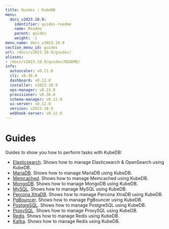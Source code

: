 ```yaml
---
title: Guides | KubeDB
menu:
  docs_v2023.10.9:
    identifier: guides-readme
    name: Readme
    parent: guides
    weight: -1
menu_name: docs_v2023.10.9
section_menu_id: guides
url: /docs/v2023.10.9/guides/
aliases:
- /docs/v2023.10.9/guides/README/
info:
  autoscaler: v0.21.0
  cli: v0.36.0
  dashboard: v0.12.0
  installer: v2023.10.9
  ops-manager: v0.23.0
  provisioner: v0.36.0
  schema-manager: v0.12.0
  ui-server: v0.12.0
  version: v2023.10.9
  webhook-server: v0.12.0
---
```


# Guides

Guides to show you how to perform tasks with KubeDB:

- [Elasticsearch](/docs/v2023.10.9/guides/elasticsearch/README). Shows how to manage Elasticsearch & OpenSearch using KubeDB.
- [MariaDB](/docs/v2023.10.9/guides/mariadb). Shows how to manage MariaDB using KubeDB.
- [Memcached](/docs/v2023.10.9/guides/memcached/README). Shows how to manage Memcached using KubeDB.
- [MongoDB](/docs/v2023.10.9/guides/mongodb/README). Shows how to manage MongoDB using KubeDB.
- [MySQL](/docs/v2023.10.9/guides/mysql/README). Shows how to manage MySQL using KubeDB.
- [Percona XtraDB](/docs/v2023.10.9/guides/percona-xtradb/README). Shows how to manage Percona XtraDB using KubeDB.
- [PgBouncer](/docs/v2023.10.9/guides/pgbouncer/README). Shows how to manage PgBouncer using KubeDB.
- [PostgreSQL](/docs/v2023.10.9/guides/postgres/README). Shows how to manage PostgreSQL using KubeDB.
- [ProxySQL](/docs/v2023.10.9/guides/proxysql/README). Shows how to manage ProxySQL using KubeDB.
- [Redis](/docs/v2023.10.9/guides/redis/README). Shows how to manage Redis using KubeDB.
- [Kafka](/docs/v2023.10.9/guides/kafka/README). Shows how to manage Redis using KubeDB.
